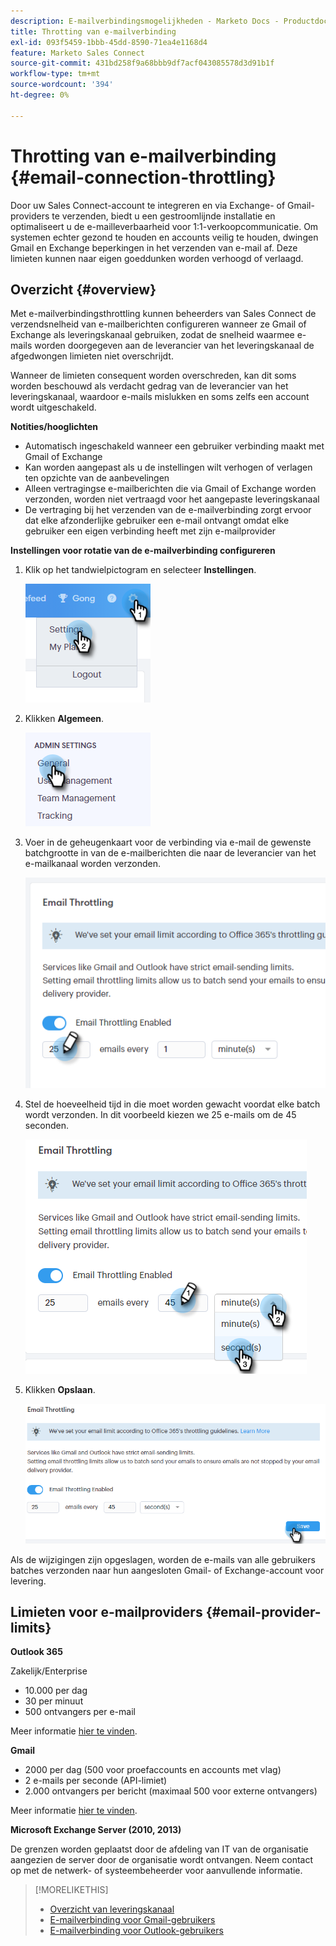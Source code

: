 ```yaml
---
description: E-mailverbindingsmogelijkheden - Marketo Docs - Productdocumentatie
title: Throtting van e-mailverbinding
exl-id: 093f5459-1bbb-45dd-8590-71ea4e1168d4
feature: Marketo Sales Connect
source-git-commit: 431bd258f9a68bbb9df7acf043085578d3d91b1f
workflow-type: tm+mt
source-wordcount: '394'
ht-degree: 0%

---
```


# Throtting van e-mailverbinding {#email-connection-throttling}

Door uw Sales Connect-account te integreren en via Exchange- of Gmail-providers te verzenden, biedt u een gestroomlijnde installatie en optimaliseert u de e-mailleverbaarheid voor 1:1-verkoopcommunicatie. Om systemen echter gezond te houden en accounts veilig te houden, dwingen Gmail en Exchange beperkingen in het verzenden van e-mail af. Deze limieten kunnen naar eigen goeddunken worden verhoogd of verlaagd.

## Overzicht {#overview}

Met e-mailverbindingsthrottling kunnen beheerders van Sales Connect de verzendsnelheid van e-mailberichten configureren wanneer ze Gmail of Exchange als leveringskanaal gebruiken, zodat de snelheid waarmee e-mails worden doorgegeven aan de leverancier van het leveringskanaal de afgedwongen limieten niet overschrijdt.

Wanneer de limieten consequent worden overschreden, kan dit soms worden beschouwd als verdacht gedrag van de leverancier van het leveringskanaal, waardoor e-mails mislukken en soms zelfs een account wordt uitgeschakeld.

**Notities/hooglichten**

* Automatisch ingeschakeld wanneer een gebruiker verbinding maakt met Gmail of Exchange
* Kan worden aangepast als u de instellingen wilt verhogen of verlagen ten opzichte van de aanbevelingen
* Alleen vertragingse e-mailberichten die via Gmail of Exchange worden verzonden, worden niet vertraagd voor het aangepaste leveringskanaal
* De vertraging bij het verzenden van de e-mailverbinding zorgt ervoor dat elke afzonderlijke gebruiker een e-mail ontvangt omdat elke gebruiker een eigen verbinding heeft met zijn e-mailprovider

**Instellingen voor rotatie van de e-mailverbinding configureren**

1. Klik op het tandwielpictogram en selecteer **Instellingen**.

   ![](assets/email-connection-throttling-1.png)

1. Klikken **Algemeen**.

   ![](assets/email-connection-throttling-2.png)

1. Voer in de geheugenkaart voor de verbinding via e-mail de gewenste batchgrootte in van de e-mailberichten die naar de leverancier van het e-mailkanaal worden verzonden.

   ![](assets/email-connection-throttling-3.png)

1. Stel de hoeveelheid tijd in die moet worden gewacht voordat elke batch wordt verzonden. In dit voorbeeld kiezen we 25 e-mails om de 45 seconden.

   ![](assets/email-connection-throttling-4.png)

1. Klikken **Opslaan**.

   ![](assets/email-connection-throttling-5.png)

Als de wijzigingen zijn opgeslagen, worden de e-mails van alle gebruikers batches verzonden naar hun aangesloten Gmail- of Exchange-account voor levering.

## Limieten voor e-mailproviders {#email-provider-limits}

**Outlook 365**

Zakelijk/Enterprise

* 10.000 per dag
* 30 per minuut
* 500 ontvangers per e-mail

Meer informatie [hier te vinden](https://docs.microsoft.com/en-us/office365/servicedescriptions/exchange-online-service-description/exchange-online-limits?redirectedfrom=MSDN#RecipientLimits).

**Gmail**

* 2000 per dag (500 voor proefaccounts en accounts met vlag)
* 2 e-mails per seconde (API-limiet)
* 2.000 ontvangers per bericht (maximaal 500 voor externe ontvangers)

Meer informatie [hier te vinden](https://support.google.com/a/answer/166852?hl=en).

**Microsoft Exchange Server (2010, 2013)**

De grenzen worden geplaatst door de afdeling van IT van de organisatie aangezien de server door de organisatie wordt ontvangen. Neem contact op met de netwerk- of systeembeheerder voor aanvullende informatie.

>[!MORELIKETHIS]
>
>* [Overzicht van leveringskanaal](/help/marketo/product-docs/marketo-sales-connect/email/email-delivery/delivery-channel-overview.md)
>* [E-mailverbinding voor Gmail-gebruikers](/help/marketo/product-docs/marketo-sales-connect/email-plugins/gmail/email-connection-for-gmail-users.md)
>* [E-mailverbinding voor Outlook-gebruikers](/help/marketo/product-docs/marketo-sales-connect/email-plugins/msc-for-outlook/email-connection-for-outlook-users.md)
